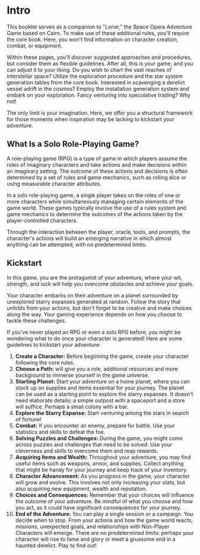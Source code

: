 # Intro
This booklet serves as a companion to "Loner," the Space Opera Adventure Game based on Cairn. To make use of these additional rules, you'll require the core book. Here, you won't find information on character creation, combat, or equipment.

Within these pages, you'll discover suggested approaches and procedures, but consider them as flexible guidelines. After all, this is your game, and you can adjust it to your liking. Do you wish to chart the vast reaches of interstellar space? Utilize the exploration procedure and the star system generation tables from the core book. Interested in scavenging a derelict vessel adrift in the cosmos? Employ the installation generation system and embark on your exploration. Fancy venturing into speculative trading? Why not!

The only limit is your imagination. Here, we offer you a structural framework for those moments when inspiration may be lacking to kickstart your adventure.

## What Is a Solo Role-Playing Game?

A role-playing game (RPG) is a type of game in which players assume the roles of imaginary characters and take actions and make decisions within an imaginary setting. The outcome of these actions and decisions is often determined by a set of rules and game mechanics, such as rolling dice or using measurable character attributes.

In a solo role-playing game, a single player takes on the roles of one or more characters while simultaneously managing certain elements of the game world. These games typically involve the use of a rules system and game mechanics to determine the outcomes of the actions taken by the player-controlled characters.

Through the interaction between the player, oracle, tools, and prompts, the character's actions will build an emerging narrative in which almost anything can be attempted, with no predetermined limits.

## Kickstart

In this game, you are the protagonist of your adventure, where your wit, strength, and luck will help you overcome obstacles and achieve your goals. 

Your character embarks on their adventure on a planet surrounded by unexplored starry expanses generated at random. Follow the story that unfolds from your actions, but don't forget to be creative and make choices along the way. Your gaming experience depends on how you choose to tackle these challenges.

If you've never played an RPG or even a solo RPG before, you might be wondering what to do once your character is generated! Here are some guidelines to kickstart your adventure:

1. **Create a Character:** Before beginning the game, create your character following the core rules.
2. **Choose a Path:** will give you a role, additional resources and more background to immerse yourself in the game universe.
3. **Starting Planet:** Start your adventure on a home planet, where you can stock up on supplies and items essential for your journey. The planet can be used as a starting point to explore the starry expanses. It doesn't need elaborate details; a simple outpost with a spaceport and a store will suffice. Perhaps a small colony with a bar.
4. **Explore the Starry Expanse:** Start venturing among the stars in search of fortune!
5. **Combat:** If you encounter an enemy, prepare for battle. Use your statistics and skills to defeat the foe.
6. **Solving Puzzles and Challenges:** During the game, you might come across puzzles and challenges that need to be solved. Use your cleverness and skills to overcome them and reap rewards.
7. **Acquiring Items and Wealth:** Throughout your adventure, you may find useful items such as weapons, armor, and supplies. Collect anything that might be handy for your journey and keep track of your inventory.
8. **Character Advancement:** As you progress in the game, your character will grow and evolve. This involves not only increasing your stats, but also acquiring new equipment, wealth and reputation.
9. **Choices and Consequences:** Remember that your choices will influence the outcome of your adventure. Be mindful of what you choose and how you act, as it could have significant consequences for your journey.
10. **End of the Adventure:** You can play a single session or a campaign. You decide when to stop. From your actions and how the game world reacts, missions, unexpected goals, and relationships with Non-Player Characters will emerge. There are no predetermined limits: perhaps your character will rise to fame and glory or meet a gruesome end in a haunted derelict. Play to find out!


